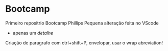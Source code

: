 # Bootcamp
Primeiro repositrio Bootcamp Phillips
Pequena alteração feita no VScode
 - apenas um <i>detalhe</i>
 <p>Criação de paragrafo com ctrl+shift+P, envelopar, usar o wrap abreviation!</p>
